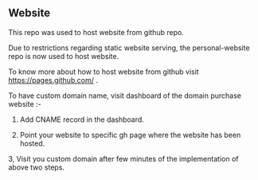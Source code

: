 ## Website 

This repo was used to host website from github repo.

Due to restrictions regarding static website serving, the personal-website repo is now used to host website.

To know more about how to host website from github visit https://pages.github.com/ .



To have custom domain name, visit dashboard of the domain purchase website :-

1. Add CNAME record in the dashboard.

2. Point your website to specific gh page where the website has been hosted.

3, Visit you custom domain after few minutes of the implementation of above two steps.












